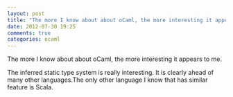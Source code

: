 ```yaml
---
layout: post
title: "The more I know about about oCaml, the more interesting it appears to me."
date: 2012-07-30 19:25
comments: true
categories: ocaml
---
```


The more I know about about oCaml, the more interesting it appears to me.


The inferred static type system is really interesting. It is clearly ahead of many other languages.The only other language I know that has similar feature is Scala.


